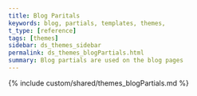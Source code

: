 ```yaml
---
title: Blog Paritals
keywords: blog, partials, templates, themes,
t_type: [reference]
tags: [themes]
sidebar: ds_themes_sidebar
permalink: ds_themes_blogPartials.html
summary: Blog partials are used on the blog pages
---
```

{% include custom/shared/themes_blogPartials.md %}